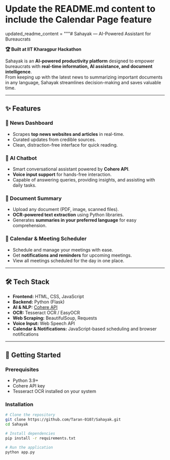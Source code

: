 # Update the README.md content to include the Calendar Page feature

updated_readme_content = """# Sahayak — AI-Powered Assistant for Bureaucrats

**🏆 Built at IIT Kharagpur Hackathon**  

Sahayak is an **AI-powered productivity platform** designed to empower bureaucrats with **real-time information, AI assistance, and document intelligence**.  
From keeping up with the latest news to summarizing important documents in any language, Sahayak streamlines decision-making and saves valuable time.

---

## ✨ Features

### 📰 News Dashboard
- Scrapes **top news websites and articles** in real-time.
- Curated updates from credible sources.
- Clean, distraction-free interface for quick reading.

### 💬 AI Chatbot
- Smart conversational assistant powered by **Cohere API**.
- **Voice input support** for hands-free interaction.
- Capable of answering queries, providing insights, and assisting with daily tasks.

### 📄 Document Summary
- Upload any document (PDF, image, scanned files).
- **OCR-powered text extraction** using Python libraries.
- Generates **summaries in your preferred language** for easy comprehension.

### 📅 Calendar & Meeting Scheduler
- Schedule and manage your meetings with ease.
- Get **notifications and reminders** for upcoming meetings.
- View all meetings scheduled for the day in one place.

---

## 🛠️ Tech Stack

- **Frontend:** HTML, CSS, JavaScript  
- **Backend:** Python (Flask)  
- **AI & NLP:** [Cohere API](https://cohere.com/)  
- **OCR:** Tesseract OCR / EasyOCR  
- **Web Scraping:** BeautifulSoup, Requests  
- **Voice Input:** Web Speech API  
- **Calendar & Notifications:** JavaScript-based scheduling and browser notifications

---

## 🚀 Getting Started

### Prerequisites
- Python 3.9+
- Cohere API key
- Tesseract OCR installed on your system

### Installation

```bash
# Clone the repository
git clone https://github.com/Taran-0107/Sahayak.git
cd Sahayak

# Install dependencies
pip install -r requirements.txt

# Run the application
python app.py
